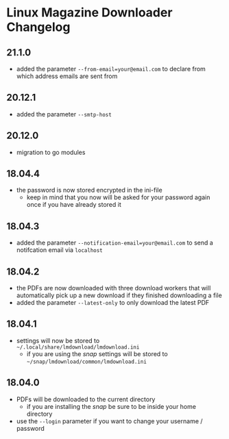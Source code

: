 # Linux Magazine Downloader Changelog

## 21.1.0
- added the parameter `--from-email=your@email.com` to declare from which address emails are sent from

## 20.12.1
- added the parameter `--smtp-host`

## 20.12.0
- migration to go modules

## 18.04.4
- the password is now stored encrypted in the ini-file
    - keep in mind that you now will be asked for your password again once if you have already stored it

## 18.04.3
- added the parameter `--notification-email=your@email.com` to send a notifcation email via `localhost`

## 18.04.2
- the PDFs are now downloaded with three download workers that will automatically
  pick up a new download if they finished downloading a file
- added the parameter `--latest-only` to only download the latest PDF

## 18.04.1
- settings will now be stored to `~/.local/share/lmdownload/lmdownload.ini`
    - if you are using the *snap* settings will be stored to `~/snap/lmdownload/common/lmdownload.ini`

## 18.04.0
- PDFs will be downloaded to the current directory
    - if you are installing the *snap* be sure to be inside your home directory
- use the `--login` parameter if you want to change your username / password
